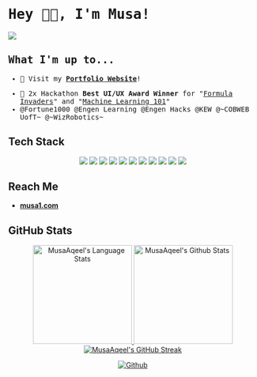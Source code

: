 <!-- My profile README.md -->
<!-- Muhammad Musa Aqeel -->
<!-- musa.aqeel@icloud.com -->
<!-- musa1.com -->

<!-- Intro -->
<samp>

# **Hey 👋🏻, I'm Musa!**
<!--   computing  @ Queens University <b><a href="https://university.ca"> __ university</a></b><br> -->
<!--   previously <b><a href=".">.</a></b>, <b><a href=".">.</a></b>, <b><a href=".">.</a></b>, <b><a href=".">.</a></b>, <b><a href=".">.</a></b> -->



  
<!-- Profioe View Count -->
![](https://komarev.com/ghpvc/?username=MusaAqeel&label=Profile+Views&color=lightgrey&style=flat)

<!--    Main Stuff    -->
  
## What I'm up to...

<!-- Website -->
- 🔨 Visit my [**Portfolio Website**](https://musaaqeel.com/)!</samp>
<!-- Awards -->
- 🥇  2x Hackathon **Best UI/UX Award Winner** for "[Formula Invaders](https://f1.musaaqeel.com)" and "[Machine Learning 101](https://ml.musaaqeel.com)"
- @Fortune1000 @Engen Learning @Engen Hacks @KEW @~COBWEB UofT~ @~WizRobotics~
</samp>

<!--  Featured Project  -->

<!-- Past Featured Projects -->
<!-- - Developed "[MyAI](https://github.com/MusaAqeel/HTV7)", a project made for [HTV7](https://hackthevalley.io) @ [UofT](https://www.utoronto.ca/). -->


<!-- Linkedin -->
<!-- ### 📲 Connect With Me!
- [**Linkedin**](https://www.linkedin.com/in/musa-aqeel) -->


## Tech Stack
<p align="center">
<!--    Languages   -->
  <!--Python-->
  <img src="https://img.shields.io/badge/python-3670A0?style=square&logo=python&logoColor=white">
  <!--Java-->
  <img src="https://img.shields.io/badge/java-%23ED8B00.svg?style=square&logo=java&logoColor=white">
  <!--Dart-->
  <img src="https://img.shields.io/badge/dart-%230175C2.svg?style=square&logo=dart&logoColor=white">
  <!--Lua-->
  <img src="https://img.shields.io/badge/lua-%232C2D72.svg?style=square&logo=lua&logoColor=white">
  <!--C++-->
  <img src="https://img.shields.io/badge/css3-%231572B6.svg?style=square&logo=css3&logoColor=white">
<!-- Frameworks, Platforms and Libraries -->
<!--React-->
  <img src="https://img.shields.io/badge/react-%2320232a.svg?style=square&logo=react&logoColor=%2361DAFB">
<!--NextJS-->
  <img src ="https://img.shields.io/badge/Next-black?style=square&logo=next.js&logoColor=white" >
<!--Bootstrap-->
    <img src="https://img.shields.io/badge/bootstrap-%23563D7C.svg?style=square&logo=bootstrap&logoColor=white">
<!--Flask-->
    <img src="https://img.shields.io/badge/flask-%23000.svg?style=square&logo=flask&logoColor=white">
<!--HTML5-->
  <img src="https://img.shields.io/badge/html5-%23E34F26.svg?style=square&logo=html5&logoColor=white">
<!--Vercel-->
  <img src="https://img.shields.io/badge/vercel-%23000000.svg?style=square&logo=vercel&logoColor=white">

  
<!-- Reach Me -->

## Reach Me
- [**musa1.com**](https://musaaqeel.com/)</samp>

    
<!-- Stats -->
## GitHub Stats

<div align="center"> 
  
  <a href="https://github.com/MusaAqeel">
    <img height=200 src="https://grm-stats-musaaqeel.vercel.app/api/top-langs/?username=MusaAqeel&layout=compact&langs_count=10&hide_border=true&include_orgs=true&theme=dark&bg_color=000000#gh-dark-mode-only" alt="MusaAqeel's Language Stats" />
  </a>
  
  <a href="https://github.com/MusaAqeel">
    <img height=200 src="https://grm-stats-musaaqeel.vercel.app/api?username=MusaAqeel&show_icons=true&count_private=true&line_height=28&hide_border=true&card_width=450&include_all_commits=true&include_orgs=true&exclude_repo=github-readme-stats&theme=dark&bg_color=000000#gh-dark-mode-only" alt="MusaAqeel's Github Stats" />
  </a>
  
  <a href="https://github.com/MusaAqeel">
    <img width= height= src="https://github-readme-streak-stats.herokuapp.com?user=MusaAqeel&theme=highcontrast&hide_border=true&border=DDDDDD&fire=F1F1F1&ring=9E9E9E&currStreakLabel=9E9E9E" alt="MusaAqeel's GitHub Streak" />
  </a>
  
  [![Github](https://img.shields.io/github/followers/MusaAqeel?label=Follow&style=social)](https://github.com/MusaAqeel)
  
</div>

</samp>

<!-- Moving Text - --> 
<!---
<p align="center">
  <img src="https://readme-typing-svg.demolab.com?font=Arial&pause=1000&color=F7F7F7&width=435&lines=Student+and+Developer;Hackathon+Enthusiast+;4+years+of+coding+experience+;Software+Programming+Instructor+;Always+Learning;Musa+Aqeel" />
</p>
-->

  
<!-- Muhammad Musa Aqeel -->
